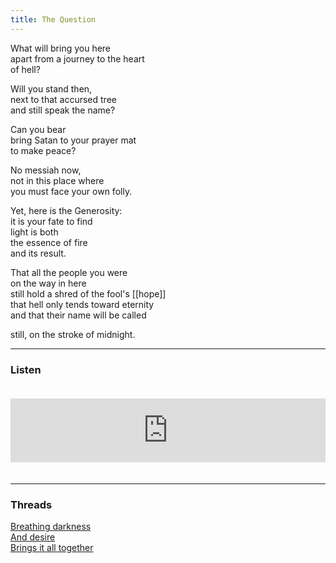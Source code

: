 ```yaml
---
title: The Question
---
```


What will bring you here  
apart from a journey to the heart  
of hell?  
  
Will you stand then,  
next to that accursed tree  
and still speak the name?  
  
Can you bear  
bring Satan to your prayer mat  
to make peace?  
  
No messiah now,  
not in this place where  
you must face your own folly.  
  
Yet, here is the Generosity:  
it is your fate to find  
light is both  
the essence of fire  
and its result.   
  
That all the people you were  
on the way in here  
still hold a shred of the fool's [[hope]]  
that hell only tends toward eternity  
and that their name will be called  
  
still, on the stroke of midnight.    

---  

### Listen

<iframe src="https://anchor.fm/andy-tudhope/embed/episodes/The-Question-enuhsj" height="102px" width="100%" style="margin: 20px 0px;" frameborder="0" scrolling="no"></iframe>

---  

### Threads  

<a href="https://thebluebook.co.za/canto-xiii/ladybug-lamplight.html" target="_blank">Breathing darkness</a><br/>
<a href="https://living.thebluebook.co.za/peace/eternal_flame.html" target="_blank">And desire</a><br/>
<a href="https://dyeing.thebluebook.co.za/?stackedPages=%2Feye" target="_blank">Brings it all together</a><br/>

